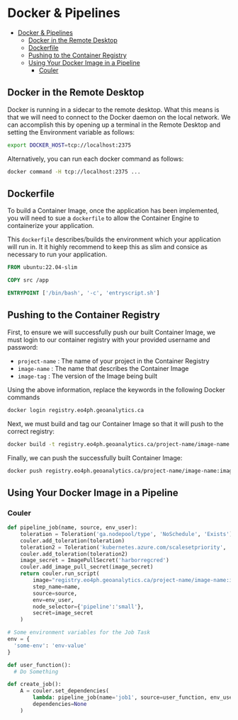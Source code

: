 # Docker & Pipelines

- [Docker \& Pipelines](#docker--pipelines)
  - [Docker in the Remote Desktop](#docker-in-the-remote-desktop)
  - [Dockerfile](#dockerfile)
  - [Pushing to the Container Registry](#pushing-to-the-container-registry)
  - [Using Your Docker Image in a Pipeline](#using-your-docker-image-in-a-pipeline)
    - [Couler](#couler)

## Docker in the Remote Desktop

Docker is running in a sidecar to the remote desktop. 
What this means is that we will need to connect to the 
Docker daemon on the local network.
We can accomplish this by opening up a terminal in the
Remote Desktop and setting the Environment variable 
as follows: 

```bash
export DOCKER_HOST=tcp://localhost:2375
```

Alternatively, you can run each docker command as follows:

```bash
docker command -H tcp://localhost:2375 ...
```

## Dockerfile

To build a Container Image, once the application has
been implemented, you will need to sue a `dockerfile`
to allow the Container Engine to containerize your application. 

This `dockerfile` describes/builds the environment which 
your application will run in. 
It it highly recommend to keep this as slim and consice as necessary to run your application. 

```dockerfile
FROM ubuntu:22.04-slim

COPY src /app

ENTRYPOINT ['/bin/bash', '-c', 'entryscript.sh']

```

## Pushing to the Container Registry

First, to ensure we will successfully push our built Container Image, we must login to our container registry with your provided username and password:

- `project-name` : The name of your project in the Container Registry
- `image-name` : The name that describes the Container Image
- `image-tag` : The version of the Image being built

Using the above information, replace the keywords in 
the following Docker commands

```bash
docker login registry.eo4ph.geoanalytics.ca
```

Next, we must build and tag our Container Image 
so that it will push to the correct registry:

```bash
docker build -t registry.eo4ph.geoanalytics.ca/project-name/image-name:image-tag .
```

Finally, we can push the successfully built Container Image:

```bash
docker push registry.eo4ph.geoanalytics.ca/project-name/image-name:image-tag
```

## Using Your Docker Image in a Pipeline

### Couler 

```python
def pipeline_job(name, source, env_user):
    toleration = Toleration('ga.nodepool/type', 'NoSchedule', 'Exists')
    couler.add_toleration(toleration)
    toleration2 = Toleration('kubernetes.azure.com/scalesetpriority', 'NoSchedule', 'Exists')
    couler.add_toleration(toleration2)
    image_secret = ImagePullSecret('harborregcred')
    couler.add_image_pull_secret(image_secret)
    return couler.run_script(
        image="registry.eo4ph.geoanalytics.ca/project-name/image-name:image-tag",
        step_name=name,
        source=source,
        env=env_user,
        node_selector={'pipeline':'small'},
        secret=image_secret
    )

# Some environment variables for the Job Task
env = {
  'some-env': 'env-value'
}

def user_function():
  # Do Something

def create_job():
    A = couler.set_dependencies(
        lambda: pipeline_job(name='job1', source=user_function, env_user=env),
        dependencies=None
    )
```

<!-- ### Hera Workflows -->